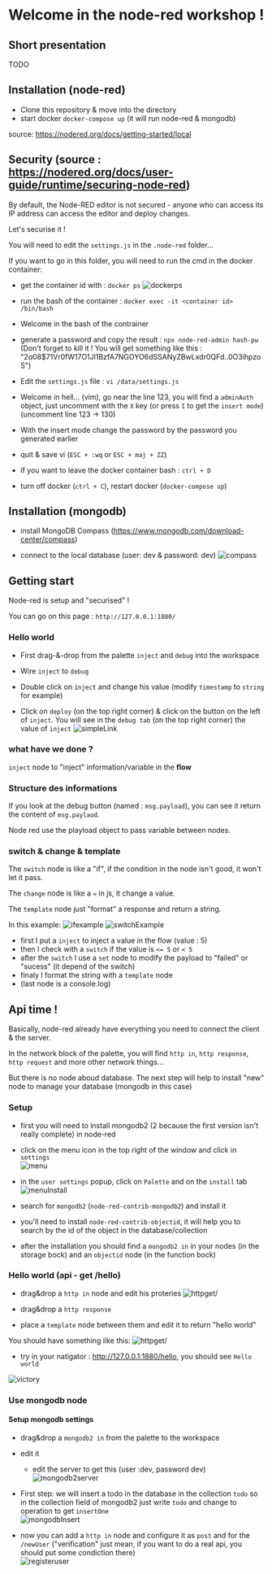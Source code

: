 # Welcome in the node-red workshop !

## Short presentation

TODO

## Installation (node-red)

- Clone this repository & move into the directory
- start docker `docker-compose up` (it will run node-red & mongodb)

source: https://nodered.org/docs/getting-started/local

## Security (source : https://nodered.org/docs/user-guide/runtime/securing-node-red)

By default, the Node-RED editor is not secured - anyone who can access its IP address can access the editor and deploy changes.

Let's securise it !

You will need to edit the `settings.js` in the `.node-red` folder...

If you want to go in this folder, you will need to run the cmd in the docker container:

- get the container id with : `docker ps`
  ![dockerps](./img/dockerps.png)

- run the bash of the container : `docker exec -it <container id> /bin/bash`

- Welcome in the bash of the contrainer

- generate a password and copy the result : `npx node-red-admin hash-pw` (Don't forget to kill it ! You will get something like this : "$2a$08\$71Vr0fW17O1Jl1BzfA7NGOYO6dSSANyZBwLxdr0QFd..0O3ihpzoS")

- Edit the `settings.js` file : `vi /data/settings.js`

- Welcome in hell... (vim), go near the line 123, you will find a `adminAuth` object, just uncomment with the `X` key (or press `I` to get the `insert mode`) (uncomment line 123 -> 130)

- With the insert mode change the password by the password you generated earlier

- quit & save vi (`ESC + :wq` or `ESC + maj + ZZ`)

- if you want to leave the docker container bash : `ctrl + D`

- turn off docker (`ctrl + C`), restart docker (`docker-compose up`)

## Installation (mongodb)

- install MongoDB Compass (https://www.mongodb.com/download-center/compass)

- connect to the local database (user: dev & password: dev)
  ![compass](./img/compass.png)

## Getting start

Node-red is setup and "securised" !

You can go on this page : `http://127.0.0.1:1880/`

### Hello world

- First drag-&-drop from the palette `inject` and `debug` into the workspace

- Wire `inject` to `debug`

- Double click on `inject` and change his value (modify `timestamp` to `string` for example)

- Click on `deploy` (on the top right corner) & click on the button on the left of `inject`. You will see in the `debug tab` (on the top right corner) the value of `inject`
  ![simpleLink](./img/simplelink.png)

### what have we done ?

`inject` node to "inject" information/variable in the **flow**

### Structure des informations

If you look at the debug button (named : `msg.payload`), you can see it return the content of `msg.paylaod`.

Node red use the playload object to pass variable between nodes.

### switch & change & template

The `switch` node is like a "if", if the condition in the node isn't good, it won't let it pass.

The `change` node is like a `=` in js, it change a value.

The `template` node just "format" a response and return a string.

In this example:
![ifexample](./img/ifexample.png)
![switchExample](./img/switchExample.png)

- first I put a `inject` to inject a value in the flow (value : 5)
- then I check with a `switch` if the value is `<= 5` or `< 5`
- after the `switch` I use a `set` node to modify the payload to "failed" or "sucess" (it depend of the switch)
- finaly I format the string with a `template` node
- (last node is a console.log)

## Api time !

Basically, node-red already have everything you need to connect the client & the server.

In the network block of the palette, you will find `http in`, `http response`, `http request` and more other network things...

But there is no node aboud database. The next step will help to install "new" node to manage your database (mongodb in this case)

### Setup

- first you will need to install mongodb2 (2 because the first version isn't really complete) in node-red

- click on the menu icon in the top right of the window and click in `settings` <br>
  ![menu](./img/menu.png)

- in the `user settings` popup, click on `Palette` and on the `install` tab
  ![menuInstall](./img/install.png)

- search for `mongodb2` (`node-red-contrib-mongodb2`) and install it

- you'll need to install `node-red-contrib-objectid`, it will help you to search by the id of the object in the database/collection

- after the installation you should find a `mongodb2 in` in your nodes (in the storage bock) and an `objectid` node (in the function bock)

### Hello world (api - get /hello)

- drag&drop a `http in` node and edit his proteries
  ![httpget/](./img/httpproperty.png)

- drag&drop a `http response`

- place a `template` node between them and edit it to return "hello world"

You should have something like this:
![httpget/](./img/api-helloworld.png)

- try in your natigator : http://127.0.0.1:1880/hello, you should see `Hello world`

![victory](./img/victory.jpeg)

### Use mongodb node

#### Setup mongodb settings

- drag&drop a `mongodb2 in` from the palette to the workspace
- edit it
  - edit the server to get this (user :dev, password dev)
    ![mongodb2server](./img/mongodb2server.png)
- First step: we will insert a todo in the database in the collection `todo` so in the collection field of mongodb2 just write `todo` and change to operation to get `insertOne` <br>
  ![mongodbInsert](./img/mongodbInsert.png)

- now you can add a `http in` node and configure it as `post` and for the `/newUser` ("verification" just mean, if you want to do a real api, you should put some condiction there)<br>
  ![registeruser](./img/registeruser.png)
